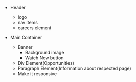 - Header
   - logo
   - nav items
   - careers element

- Main Container
   - Banner
     - Background image 
     - Watch Now button
   - Div Element(Opportunities)
   - Paragraph Element(Information about respected page)
   - Make it responsive
   
